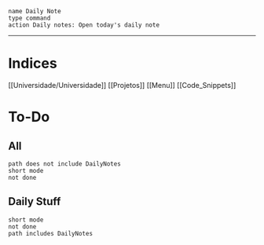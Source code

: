 ```button
name Daily Note
type command
action Daily notes: Open today's daily note
```
***
# Indices
[[Universidade/Universidade]]
[[Projetos]]
[[Menu]]
[[Code_Snippets]]

# To-Do
## All
```tasks
path does not include DailyNotes
short mode
not done
```
## Daily Stuff
```tasks
short mode
not done
path includes DailyNotes
```
